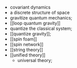 - covariant dynamics
- a discrete structure of space
- gravitize quantum mechanics;
- [[loop quantum gravity]]
- quantize the classical system;
- [[quantize gravity]];
- [[spin foam]]
- [[spin network]]
- [[string theory]]
- [[unified theory]]
    - universal theory;
